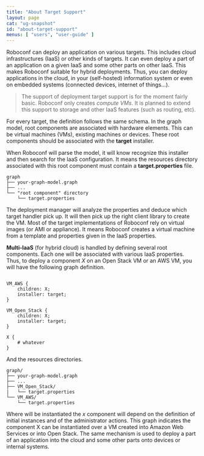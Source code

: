 ```yaml
---
title: "About Target Support"
layout: page
cat: "ug-snapshot"
id: "about-target-support"
menus: [ "users", "user-guide" ]
---
```


Roboconf can deploy an application on various targets.
This includes cloud infrastructures (IaaS) or other kinds of targets.
It can even deploy a part of an application on a given IaaS and some other parts on other IaaS.
This makes Roboconf suitable for hybrid deployments. Thus, you can deploy applications in the cloud,
in your (self-hosted) information system or even on embedded systems (connected devices, internet of things...).

> The support of deployment target support is for the moment fairly basic.
> Roboconf only creates *compute VMs*. It is planned to extend this support to storage and other IaaS features
(such as routing, etc).

For every target, the definition follows the same schema. In the graph model, root components are associated with
hardware elements. This can be virtual machines (VMs), existing machines or devices. These root components
should be associated with the **target** installer.

When Roboconf will parse the model, it will know recognize this installer and then search for the IaaS configuration.
It means the resources directory associated with this root component must contain a **target.properties** file.

	graph
	├── your-graph-model.graph
	├── ...
	└── "root component" directory
	    └── target.properties

The deployment manager will analyze the properties and deduce which target handler pick up.
It will then pick up the right client library to create the VM. Most of the target implementations
of Roboconf rely on virtual images (or AMI or appliance). It means Roboconf creates a virtual machine
from a template and properties given in the IaaS properties.

**Multi-IaaS** (for hybrid cloud) is handled by defining several root components.
Each one will be associated with various IaaS properties. Thus, to deploy a component *X* on an Open Stack
VM or an AWS VM, you will have the following graph definition.

<pre><code class="language-roboconf">
VM_AWS {
	children: X;
	installer: target;
}

VM_Open_Stack {
	children: X;
	installer: target;
}

X {
	# whatever
}
</code></pre>

And the resources directories.

	graph/
	├── your-graph-model.graph
	├── ...
	├── VM_Open_Stack/
	|   └── target.properties
	└── VM_AWS/
		└── target.properties

Where will be instantiated the *x* component will depend on the definition of initial instances
and of the administrator actions. This graph indicates the component X can be instantiated over a VM
created into Amazon Web Services or into Open Stack. The same mechanism is used to deploy a part of an application
into the cloud and some other parts onto devices or internal systems.
